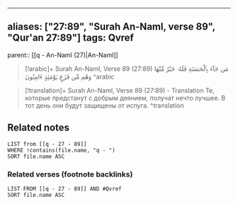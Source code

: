 
---
aliases: ["27:89", "Surah An-Naml, verse 89", "Qur'an 27:89"]
tags: Qvref
---

parent:: [[q - An-Naml (27)|An-Naml]]

> [!arabic]+ Surah An-Naml, Verse 89 (27:89)
> <span class="quran-arabic">مَن جَآءَ بِٱلْحَسَنَةِ فَلَهُۥ خَيْرٌ مِّنْهَا وَهُم مِّن فَزَعٍ يَوْمَئِذٍ ءَامِنُونَ</span>
^arabic

> [!translation]+ Surah An-Naml, Verse 89 (27:89) - Translation
> Те, которые предстанут с добрым деянием, получат нечто лучшее. В тот день они будут защищены от испуга.
^translation



## Related notes
```dataview
LIST from [[q - 27 - 89]]
WHERE !contains(file.name, "q - ")
SORT file.name ASC
```

### Related verses (footnote backlinks)
```dataview
LIST FROM [[q - 27 - 89]] AND #Qvref
SORT file.name ASC
```

